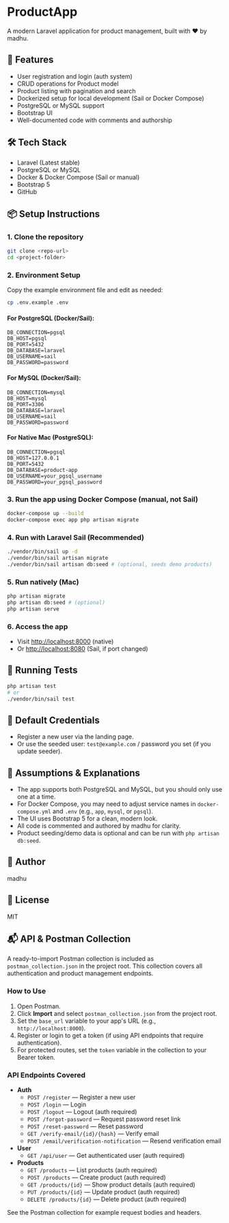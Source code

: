 # ProductApp

A modern Laravel application for product management, built with ❤️ by madhu.

## 🚀 Features
- User registration and login (auth system)
- CRUD operations for Product model
- Product listing with pagination and search
- Dockerized setup for local development (Sail or Docker Compose)
- PostgreSQL or MySQL support
- Bootstrap UI
- Well-documented code with comments and authorship

## 🛠 Tech Stack
- Laravel (Latest stable)
- PostgreSQL or MySQL
- Docker & Docker Compose (Sail or manual)
- Bootstrap 5
- GitHub

## 📦 Setup Instructions

### 1. Clone the repository
```bash
git clone <repo-url>
cd <project-folder>
```

### 2. Environment Setup
Copy the example environment file and edit as needed:
```bash
cp .env.example .env
```

#### For PostgreSQL (Docker/Sail):
```
DB_CONNECTION=pgsql
DB_HOST=pgsql
DB_PORT=5432
DB_DATABASE=laravel
DB_USERNAME=sail
DB_PASSWORD=password
```

#### For MySQL (Docker/Sail):
```
DB_CONNECTION=mysql
DB_HOST=mysql
DB_PORT=3306
DB_DATABASE=laravel
DB_USERNAME=sail
DB_PASSWORD=password
```

#### For Native Mac (PostgreSQL):
```
DB_CONNECTION=pgsql
DB_HOST=127.0.0.1
DB_PORT=5432
DB_DATABASE=product-app
DB_USERNAME=your_pgsql_username
DB_PASSWORD=your_pgsql_password
```

### 3. Run the app using Docker Compose (manual, not Sail)
```bash
docker-compose up --build
docker-compose exec app php artisan migrate
```

### 4. Run with Laravel Sail (Recommended)
```bash
./vendor/bin/sail up -d
./vendor/bin/sail artisan migrate
./vendor/bin/sail artisan db:seed # (optional, seeds demo products)
```

### 5. Run natively (Mac)
```bash
php artisan migrate
php artisan db:seed # (optional)
php artisan serve
```

### 6. Access the app
- Visit [http://localhost:8000](http://localhost:8000) (native)
- Or [http://localhost:8080](http://localhost:8080) (Sail, if port changed)

## 🧪 Running Tests
```bash
php artisan test
# or
./vendor/bin/sail test
```

## 👤 Default Credentials
- Register a new user via the landing page.
- Or use the seeded user: `test@example.com` / password you set (if you update seeder).

## 📝 Assumptions & Explanations
- The app supports both PostgreSQL and MySQL, but you should only use one at a time.
- For Docker Compose, you may need to adjust service names in `docker-compose.yml` and `.env` (e.g., `app`, `mysql`, or `pgsql`).
- The UI uses Bootstrap 5 for a clean, modern look.
- All code is commented and authored by madhu for clarity.
- Product seeding/demo data is optional and can be run with `php artisan db:seed`.

## 📝 Author
madhu

## 📄 License
MIT

## 📬 API & Postman Collection

A ready-to-import Postman collection is included as `postman_collection.json` in the project root. This collection covers all authentication and product management endpoints.

### How to Use
1. Open Postman.
2. Click **Import** and select `postman_collection.json` from the project root.
3. Set the `base_url` variable to your app's URL (e.g., `http://localhost:8000`).
4. Register or login to get a token (if using API endpoints that require authentication).
5. For protected routes, set the `token` variable in the collection to your Bearer token.

### API Endpoints Covered
- **Auth**
  - `POST /register` — Register a new user
  - `POST /login` — Login
  - `POST /logout` — Logout (auth required)
  - `POST /forgot-password` — Request password reset link
  - `POST /reset-password` — Reset password
  - `GET /verify-email/{id}/{hash}` — Verify email
  - `POST /email/verification-notification` — Resend verification email
- **User**
  - `GET /api/user` — Get authenticated user (auth required)
- **Products**
  - `GET /products` — List products (auth required)
  - `POST /products` — Create product (auth required)
  - `GET /products/{id}` — Show product details (auth required)
  - `PUT /products/{id}` — Update product (auth required)
  - `DELETE /products/{id}` — Delete product (auth required)

See the Postman collection for example request bodies and headers.
